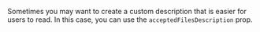 Sometimes you may want to create a custom description that is easier for users to read. In this case, you can use the `acceptedFilesDescription` prop.
